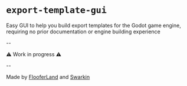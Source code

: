 # `export-template-gui`

Easy GUI to help you build export templates for the Godot game engine,
requiring no prior documentation or engine building experience

--

⚠️ Work in progress ⚠️

--

Made by [FlooferLand](https://github.com/FlooferLand) and [Swarkin](https://github.com/Swarkin)

